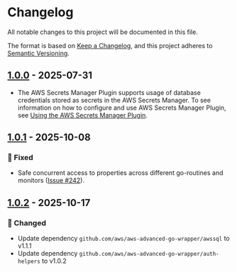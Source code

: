 # Changelog

All notable changes to this project will be documented in this file.

The format is based on [Keep a Changelog](https://keepachangelog.com/en/1.0.0/), and this project adheres to [Semantic Versioning](https://semver.org/#semantic-versioning-200).

## [1.0.0] - 2025-07-31
* The AWS Secrets Manager Plugin supports usage of database credentials stored as secrets in the AWS Secrets Manager. To see information on how to configure and use AWS Secrets Manager Plugin, see [Using the AWS Secrets Manager Plugin](../docs/user-guide/using-plugins/UsingTheAwsSecretsManagerPlugin.md). 

## [1.0.1] - 2025-10-08
### :bug: Fixed
* Safe concurrent access to properties across different go-routines and monitors ([Issue #242](https://github.com/aws/aws-advanced-go-wrapper/issues/242)).

## [1.0.2] - 2025-10-17
### :crab: Changed
* Update dependency `github.com/aws/aws-advanced-go-wrapper/awssql` to v1.1.1
* Update dependency `github.com/aws/aws-advanced-go-wrapper/auth-helpers` to v1.0.2

[1.0.0]: https://github.com/aws/aws-advanced-go-wrapper/releases/tag/aws-secrets-manager/1.0.0
[1.0.1]: https://github.com/aws/aws-advanced-go-wrapper/releases/tag/aws-secrets-manager/1.0.1
[1.0.2]: https://github.com/aws/aws-advanced-go-wrapper/releases/tag/aws-secrets-manager/1.0.2
